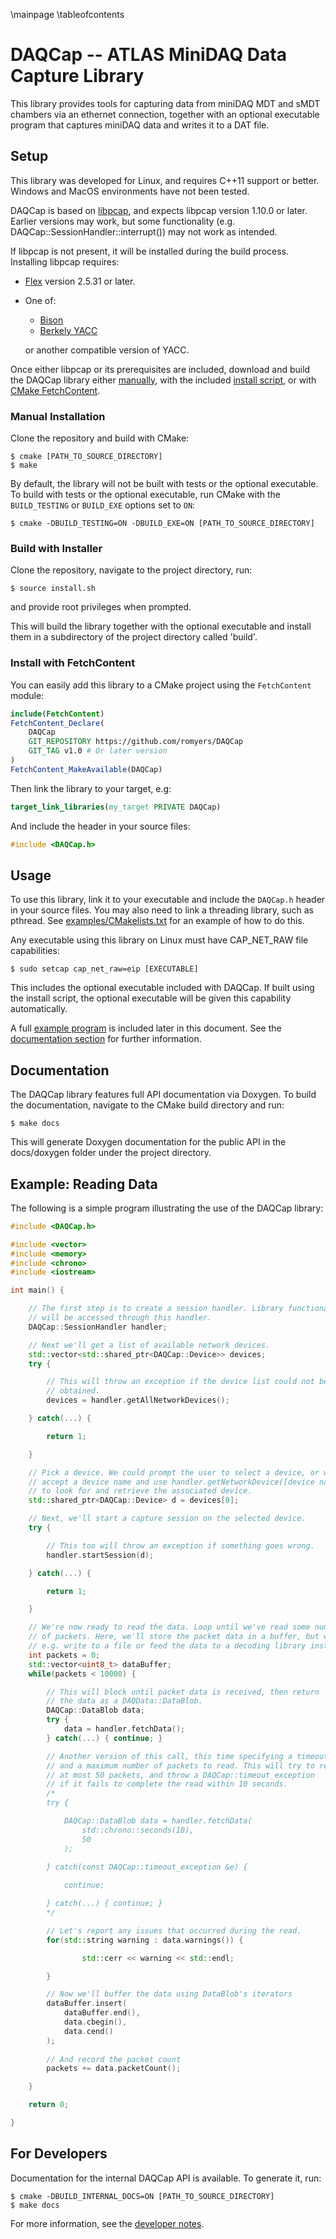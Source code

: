 \mainpage
\tableofcontents

# DAQCap -- ATLAS MiniDAQ Data Capture Library

This library provides tools for capturing data from miniDAQ MDT and
sMDT chambers via an ethernet connection, together with an optional executable
program that captures miniDAQ data and writes it to a DAT file.

## Setup

This library was developed for Linux, and requires C++11 support or better.
Windows and MacOS environments have not been tested.

DAQCap is based on
[libpcap](https://github.com/the-tcpdump-group/libpcap/tree/master),
and expects libpcap version 1.10.0 or later. Earlier versions may work, but
some functionality (e.g. DAQCap::SessionHandler::interrupt()) may not work
as intended.

If libpcap is not present, it will be installed during the build process.
Installing libpcap requires:
  - [Flex](https://github.com/westes/flex) version 2.5.31 or later.
  - One of:
      - [Bison](https://ftp.gnu.org/gnu/bison/)
      - [Berkely YACC](https://ftp.gnu.org/gnu/bison/)
    
    or another compatible version of YACC.

Once either libpcap or its prerequisites are included, download and build the 
DAQCap library either 
[manually](#manual-installation),
with the included [install script](#build-with-installer),
or with [CMake FetchContent](#install-with-fetchcontent).

### Manual Installation

Clone the repository and build with CMake:
```console
$ cmake [PATH_TO_SOURCE_DIRECTORY]
$ make
```
By default, the library will not be built with tests or the optional
executable. To build with tests or the optional executable, run
CMake with the `BUILD_TESTING` or `BUILD_EXE` options set to `ON`:
```console
$ cmake -DBUILD_TESTING=ON -DBUILD_EXE=ON [PATH_TO_SOURCE_DIRECTORY]
```

### Build with Installer

Clone the repository, navigate to the project directory, 
run:
```console
$ source install.sh
```
and provide root privileges when prompted.

This will build the library together with the optional executable and install
them in a subdirectory of the project directory called 'build'.

### Install with FetchContent

You can easily add this library to a CMake project using the `FetchContent`
module:
```CMake
include(FetchContent)
FetchContent_Declare(
    DAQCap
    GIT_REPOSITORY https://github.com/romyers/DAQCap
    GIT_TAG v1.0 # Or later version
)
FetchContent_MakeAvailable(DAQCap)
```
Then link the library to your target, e.g:
```CMake
target_link_libraries(my_target PRIVATE DAQCap)
```
And include the header in your source files:
```cpp
#include <DAQCap.h>
```

## Usage

To use this library, link it to your executable and include the `DAQCap.h` 
header in your source files. You may also need to link a threading library,
such as pthread. See [examples/CMakelists.txt](../examples/CMakeLists.txt) for
an example of how to do this.

Any executable using this library on Linux must have CAP_NET_RAW file 
capabilities:
```console
$ sudo setcap cap_net_raw=eip [EXECUTABLE]
```
This includes the optional executable included with DAQCap. If built
using the install script, the optional executable will be given this
capability automatically.

A full [example program](#example-reading-data) is included later in this
document. See the [documentation section](#documentation) for further
information.

## Documentation

The DAQCap library features full API documentation via Doxygen. To build the
documentation, navigate to the CMake build directory and run:
```console
$ make docs
```
This will generate Doxygen documentation for the public API in the docs/doxygen
folder under the project directory.

## Example: Reading Data

The following is a simple program illustrating the use of the DAQCap
library:
```cpp
#include <DAQCap.h>

#include <vector>
#include <memory>
#include <chrono>
#include <iostream>

int main() {

    // The first step is to create a session handler. Library functionality
    // will be accessed through this handler.
    DAQCap::SessionHandler handler;

    // Next we'll get a list of available network devices.
    std::vector<std::shared_ptr<DAQCap::Device>> devices;
    try {

        // This will throw an exception if the device list could not be
        // obtained.
        devices = handler.getAllNetworkDevices();

    } catch(...) {

        return 1;

    }

    // Pick a device. We could prompt the user to select a device, or we could
    // accept a device name and use handler.getNetworkDevice([device name])
    // to look for and retrieve the associated device.
    std::shared_ptr<DAQCap::Device> d = devices[0];

    // Next, we'll start a capture session on the selected device.
    try {

        // This too will throw an exception if something goes wrong.
        handler.startSession(d);

    } catch(...) {

        return 1;

    }

    // We're now ready to read the data. Loop until we've read some number
    // of packets. Here, we'll store the packet data in a buffer, but we could
    // e.g. write to a file or feed the data to a decoding library instead.
    int packets = 0;
    std::vector<uint8_t> dataBuffer;
    while(packets < 10000) {

        // This will block until packet data is received, then return
        // the data as a DAQData::DataBlob.
        DAQCap::DataBlob data;
        try {
            data = handler.fetchData();
        } catch(...) { continue; }

        // Another version of this call, this time specifying a timeout
        // and a maximum number of packets to read. This will try to read
        // at most 50 packets, and throw a DAQCap::timeout_exception
        // if it fails to complete the read within 10 seconds.
        /*
        try {

            DAQCap::DataBlob data = handler.fetchData(
                std::chrono::seconds(10),
                50
            );

        } catch(const DAQCap::timeout_exception &e) {
        
            continue;

        } catch(...) { continue; }
        */

        // Let's report any issues that occurred during the read.
        for(std::string warning : data.warnings()) {

                std::cerr << warning << std::endl;

        }

        // Now we'll buffer the data using DataBlob's iterators
        dataBuffer.insert(
            dataBuffer.end(),
            data.cbegin(),
            data.cend()
        );
        
        // And record the packet count
        packets += data.packetCount();

    }

    return 0;

}
```

## For Developers

Documentation for the internal DAQCap API is available. To generate it, run:
```console
$ cmake -DBUILD_INTERNAL_DOCS=ON [PATH_TO_SOURCE_DIRECTORY]
$ make docs
```

For more information, see the [developer notes](Developer_Notes.md).